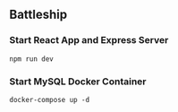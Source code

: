 ## Battleship

### Start React App and Express Server
`npm run dev`

### Start MySQL Docker Container
`docker-compose up -d`